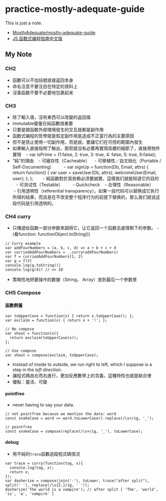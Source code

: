# practice-mostly-adequate-guide
This is just a note.
- [MostlyAdequate/mostly-adequate-guide](https://github.com/MostlyAdequate/mostly-adequate-guide)
- [JS 函数式编程指南中文版](https://github.com/llh911001/mostly-adequate-guide-chinese)
## My Note
### CH2
- 函數可以不加括號直接返回本身
- 命名注意不要注目在特定的資料上
- 沒事函数不要不必要地包裹起来
### CH3
- 除了輸入值，沒有東西可以改變的返回值
- immutable變量在純函數很重要
- 只要是跟函数外部環境發生的交互就都是副作用
- 函数式编程的哲學就是假定副作用是造成不正當行為的主要原因
- 但不是禁止使用一切副作用，而是說，要讓它们在可控的範圍內發生
- 如果輸入直接指明了輸出，那麽就没有必要再實現具體的細節了，直接用物件實現
    - var isPrime = {1:false, 2: true, 3: true, 4: false, 5: true, 6:false};
- “純”的理由
    - 可緩存性（Cacheable）
    - 可移植性／自文档化（Portable / Self-Documenting）
        - var signUp = function(Db, Email, attrs) {
              return function() {
                var user = saveUser(Db, attrs);
                 welcomeUser(Email, user);
          };
        };
        - 純函数對於其依赖必须要誠實，這樣我们就能知道它的目的
    - 可测试性（Testable）
        - Quickcheck
    - 合理性（Reasonable）
        - 引用透明性（referential transparency）。如果一段代码可以替换成它执行所得的结果，而且是在不改变整个程序行为的前提下替换的，那么我们就说这段代码是引用透明的。
### CH4 curry
- 只傳遞给函数一部分参数來調用它，让它返回一个函数去處理剩下的参数。
-(看function: functionObject.toString())
```
// Curry example
var addFourNumbers = (a, b, c, d) => a + b + c + d
var curriedAddFourNumbers = _.curry(addFourNumbers)
var f = curriedAddFourNumbers(1, 2)
var g = f(3)
console.log(g.toString())
console.log(g(4)) // => 10
```
- 策略性地把要操作的数據（String， Array）放到最后一个参数里
### CH5 Compose
#### 函數飼養
```
var toUpperCase = function(x) { return x.toUpperCase(); };
var exclaim = function(x) { return x + '!'; };

// No compose
var shout = function(x){
  return exclaim(toUpperCase(x));
};

// Use compose
var shout = compose(exclaim, toUpperCase);
```
- Instead of inside to outside, we run right to left, which I suppose is a step in the *left direction*.
- 讓程式碼由左而右進行，更加反應數學上的含義，這種特性也就是結合律
 - 優點：靈活、可變
#### pointfree
- never having to say your data.
```
// not pointfree because we mention the data: word
const snakeCase = word => word.toLowerCase().replace(/\s+/ig, '_');

// pointfree
const snakeCase = compose(replace(/\s+/ig, '_'), toLowerCase);
```
#### debug
- 用不純的`trace`函數追蹤程式碼情況
``` 
var trace = curry(function(tag, x){
  console.log(tag, x);
  return x;
});
var dasherize = compose(join('-'), toLower, trace("after split"), split(' '), replace(/\s{2,}/ig, ' '));
dasherize('The world is a vampire'); // after split [ 'The', 'world', 'is', 'a', 'vampire' ]


